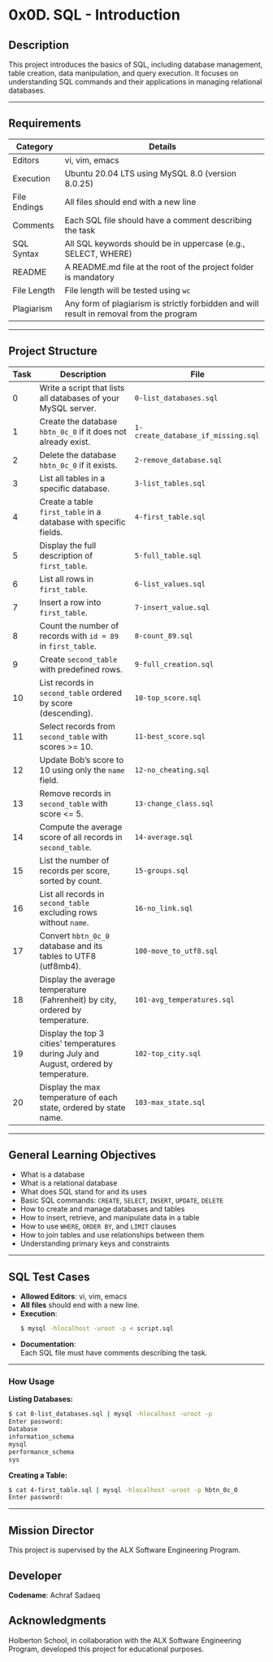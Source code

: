 # 0x0D. SQL - Introduction

## Description

This project introduces the basics of SQL, including database management, table creation, data manipulation, and query execution. It focuses on understanding SQL commands and their applications in managing relational databases.

---

## Requirements

| Category          | Details                                                                 |
|-------------------|-------------------------------------------------------------------------|
| Editors           | vi, vim, emacs                                                         |
| Execution         | Ubuntu 20.04 LTS using MySQL 8.0 (version 8.0.25)                      |
| File Endings      | All files should end with a new line                                   |
| Comments          | Each SQL file should have a comment describing the task               |
| SQL Syntax        | All SQL keywords should be in uppercase (e.g., SELECT, WHERE)         |
| README            | A README.md file at the root of the project folder is mandatory       |
| File Length       | File length will be tested using `wc`                                 |
| Plagiarism        | Any form of plagiarism is strictly forbidden and will result in removal from the program |

---

## Project Structure

| Task | Description | File |
|------|-------------|------|
| 0    | Write a script that lists all databases of your MySQL server. | `0-list_databases.sql` |
| 1    | Create the database `hbtn_0c_0` if it does not already exist. | `1-create_database_if_missing.sql` |
| 2    | Delete the database `hbtn_0c_0` if it exists.                 | `2-remove_database.sql` |
| 3    | List all tables in a specific database.                      | `3-list_tables.sql` |
| 4    | Create a table `first_table` in a database with specific fields. | `4-first_table.sql` |
| 5    | Display the full description of `first_table`.               | `5-full_table.sql` |
| 6    | List all rows in `first_table`.                               | `6-list_values.sql` |
| 7    | Insert a row into `first_table`.                              | `7-insert_value.sql` |
| 8    | Count the number of records with `id = 89` in `first_table`.  | `8-count_89.sql` |
| 9    | Create `second_table` with predefined rows.                   | `9-full_creation.sql` |
| 10   | List records in `second_table` ordered by score (descending). | `10-top_score.sql` |
| 11   | Select records from `second_table` with scores >= 10.         | `11-best_score.sql` |
| 12   | Update Bob’s score to 10 using only the `name` field.          | `12-no_cheating.sql` |
| 13   | Remove records in `second_table` with score <= 5.             | `13-change_class.sql` |
| 14   | Compute the average score of all records in `second_table`.   | `14-average.sql` |
| 15   | List the number of records per score, sorted by count.        | `15-groups.sql` |
| 16   | List all records in `second_table` excluding rows without `name`. | `16-no_link.sql` |
| 17   | Convert `hbtn_0c_0` database and its tables to UTF8 (utf8mb4). | `100-move_to_utf8.sql` |
| 18   | Display the average temperature (Fahrenheit) by city, ordered by temperature. | `101-avg_temperatures.sql` |
| 19   | Display the top 3 cities' temperatures during July and August, ordered by temperature. | `102-top_city.sql` |
| 20   | Display the max temperature of each state, ordered by state name. | `103-max_state.sql` | 

---

## General Learning Objectives

- What is a database
- What is a relational database
- What does SQL stand for and its uses
- Basic SQL commands: `CREATE`, `SELECT`, `INSERT`, `UPDATE`, `DELETE`
- How to create and manage databases and tables
- How to insert, retrieve, and manipulate data in a table
- How to use `WHERE`, `ORDER BY`, and `LIMIT` clauses
- How to join tables and use relationships between them
- Understanding primary keys and constraints

---

## SQL Test Cases

- **Allowed Editors**: vi, vim, emacs  
- **All files** should end with a new line.  
- **Execution**:  
  ```bash
  $ mysql -hlocalhost -uroot -p < script.sql
  ```
- **Documentation**:  
  Each SQL file must have comments describing the task.  

---

### How Usage

**Listing Databases:**
```bash
$ cat 0-list_databases.sql | mysql -hlocalhost -uroot -p
Enter password:
Database
information_schema
mysql
performance_schema
sys
```

**Creating a Table:**
```bash
$ cat 4-first_table.sql | mysql -hlocalhost -uroot -p hbtn_0c_0
Enter password:
```

---

## Mission Director
This project is supervised by the ALX Software Engineering Program.

## Developer
**Codename**: Achraf Sadaeq

## Acknowledgments
Holberton School, in collaboration with the ALX Software Engineering Program, developed this project for educational purposes.

